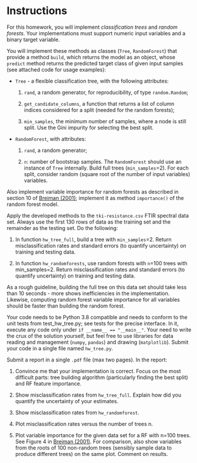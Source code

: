 # Instructions

For this homework, you will implement *classification trees* and *random forests*. Your implementations must support numeric input variables and a binary target variable.

You will implement these methods as classes (`Tree`, `RandomForest`) that provide a method `build`, which returns the model as an object, whose `predict` method returns the predicted target class of given input samples (see attached code for usage examples):

- `Tree` - a flexible classification tree, with the following attributes: 

    1. `rand`, a random generator, for reproducibility, of type `random.Random`; 

    2. `get_candidate_columns`, a function that returns a list of column indices considered for a split (needed for the random forests);
    
    3. `min_samples`, the minimum number of samples, where a node is still split. Use the Gini impurity for selecting the best split.

- `RandomForest`, with attributes: 

    1. `rand`, a random generator; 

    2. `n`: number of bootstrap samples. The `RandomForest` should use an instance of `Tree` internally. Build full trees (`min_samples`=2). For each split, consider random (square root of the number of input variables) variables.

Also implement variable importance for random forests as described in section 10 of [Breiman (2001)](https://www.stat.berkeley.edu/~breiman/randomforest2001.pdf); implement it as method `importance()` of the random forest model.

Apply the developed methods to the `tki-resistance.csv` FTIR spectral data set. Always use the first 130 rows of data as the training set and the remainder as the testing set. Do the following:

1. In function `hw_tree_full`, build a tree with `min_samples`=2. Return misclassification rates and standard errors (to quantify uncertainty) on training and testing data.

2. In function `hw_randomforests`, use random forests with `n`=100 trees with min_samples=2. Return misclassification rates and standard errors (to quantify uncertainty) on training and testing data.

As a rough guideline, building the full tree on this data set should take less than 10 seconds - more shows inefficiencies in the implementation. Likewise, computing random forest variable importance for all variables should be faster than building the random forest.

Your code needs to be Python 3.8 compatible and needs to conform to the unit tests from test_hw_tree.py; see tests for the precise interface. In it, execute any code only under `if __name__ == "__main__"`. Your need to write the crux of the solution yourself, but feel free to use libraries for data reading and management (`numpy`, `pandas`) and drawing (`matplotlib`). Submit your code in a single file named `hw_tree.py`.

Submit a report in a single `.pdf` file (max two pages). In the report:

1. Convince me that your implementation is correct. Focus on the most difficult parts: tree building algorithm (particularly finding the best split) and RF feature importance.

2. Show misclassification rates from `hw_tree_full`. Explain how did you quantify the uncertainty of your estimates.

3. Show misclassification rates from `hw_randomforest`.

4. Plot misclassification rates versus the number of trees n.

5. Plot variable importance for the given data set for a RF with n=100 trees. See Figure 4 in [Breiman (2001)](https://www.stat.berkeley.edu/~breiman/randomforest2001.pdf). For comparison, also show variables from the roots of 100 non-random trees (sensibly sample data to produce different trees) on the same plot. Comment on results.